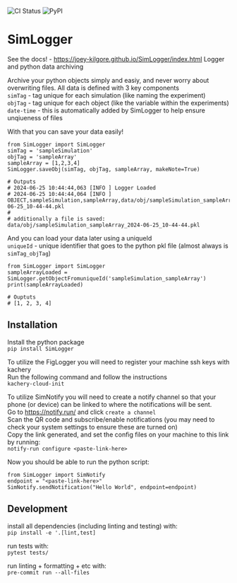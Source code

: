 ![CI Status](https://github.com/joey-kilgore/SimLogger/actions/workflows/ci.yml/badge.svg)
![PyPI](https://img.shields.io/pypi/v/simlogger)

# SimLogger
See the docs! - https://joey-kilgore.github.io/SimLogger/index.html
Logger and python data archiving

Archive your python objects simply and easiy, and never worry about overwriting files.
All data is defined with 3 key components  
```simTag``` - tag unique for each simulation (like naming the experiment)  
```objTag``` - tag unique for each object (like the variable within the experiments)  
```date-time``` - this is automatically added by SimLogger to help ensure unqiueness of files  

With that you can save your data easily!  
```
from SimLogger import SimLogger
simTag = 'sampleSimulation'
objTag = 'sampleArray'
sampleArray = [1,2,3,4]
SimLogger.saveObj(simTag, objTag, sampleArray, makeNote=True)

# Outputs
# 2024-06-25 10:44:44,063 [INFO ] Logger Loaded
# 2024-06-25 10:44:44,064 [INFO ] OBJECT,sampleSimulation,sampleArray,data/obj/sampleSimulation_sampleArray_2024-06-25_10-44-44.pkl
#
# additionally a file is saved: data/obj/sampleSimulation_sampleArray_2024-06-25_10-44-44.pkl
```

And you can load your data later using a uniqueId  
```uniqueId``` - unique identifier that goes to the python pkl file (almost always is ```simTag_objTag```)  
```
from SimLogger import SimLogger
sampleArrayLoaded = SimLogger.getObjectFromuniqueId('sampleSimulation_sampleArray')
print(sampleArrayLoaded)

# Ouptuts
# [1, 2, 3, 4]
```

## Installation
Install the python package  
```pip install SimLogger```  

To utilize the FigLogger you will need to register your machine ssh keys with kachery  
Run the following command and follow the instructions  
```kachery-cloud-init```


To utilize SimNotify you will need to create a notify channel so that your phone (or device)  can be linked to where the notifications will be sent.  
Go to https://notify.run/ and click `create a channel`  
Scan the QR code and subscribe/enable notifications (you may need to check your system settings to ensure these are turned on)  
Copy the link generated, and set the config files on your machine to this link by running:  
```notify-run configure <paste-link-here>```

Now you should be able to run the python script:
```
from SimLogger import SimNotify
endpoint = "<paste-link-here>"
SimNotify.sendNotification("Hello World", endpoint=endpoint)
```

## Development  
install all dependencies (including linting and testing) with:  
`pip install -e '.[lint,test]`  

run tests with:  
`pytest tests/`

run linting + formatting + etc with:  
`pre-commit run --all-files`
